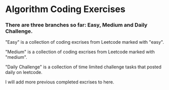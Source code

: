 # Algorithm Coding Exercises

### There are three branches so far: Easy, Medium and Daily Challenge.

"Easy" is a collection of coding excrises from Leetcode marked with "easy". 

"Medium" is a collection of coding excrises from Leetcode marked with "medium". 

"Daily Challenge" is a collection of time limited challenge tasks that posted daily on leetcode.

I will add more previous completed excrises to here.



